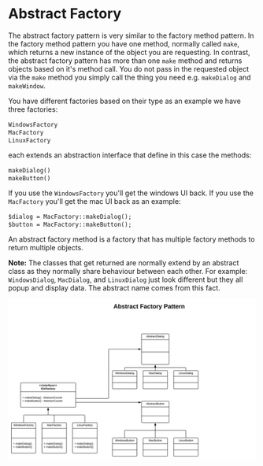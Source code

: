 # Abstract Factory

The abstract factory pattern is very similar to the factory method pattern. In the factory method pattern you have one 
method, normally called `make`, which returns a new instance of the object you are requesting. In contrast, the abstract 
factory pattern has more than one `make` method and returns objects based on it's method call. You do not pass in the 
requested object via the `make` method you simply call the thing you need e.g. `makeDialog` and `makeWindow`.

You have different factories based on their type as an example we have three factories:

```
WindowsFactory
MacFactory
LinuxFactory
```

each extends an abstraction interface that define in this case the methods:

```
makeDialog()
makeButton()

```

If you use the `WindowsFactory` you'll get the windows UI back. If you use the `MacFactory` you'll get the mac UI back 
as an example:

```
$dialog = MacFactory::makeDialog();
$button = MacFactory::makeButton();
```

An abstract factory method is a factory that has multiple factory methods to return multiple objects.

**Note:** The classes that get returned are normally extend by an abstract class as they normally share behaviour 
between each other. For example: `WindowsDialog`, `MacDialog`, and `LinuxDialog` just look different but they all popup 
and display data. The abstract name comes from this fact.

![Abstract Factory Pattern](Uml/AbstractFactory.svg "Abstract Factory")